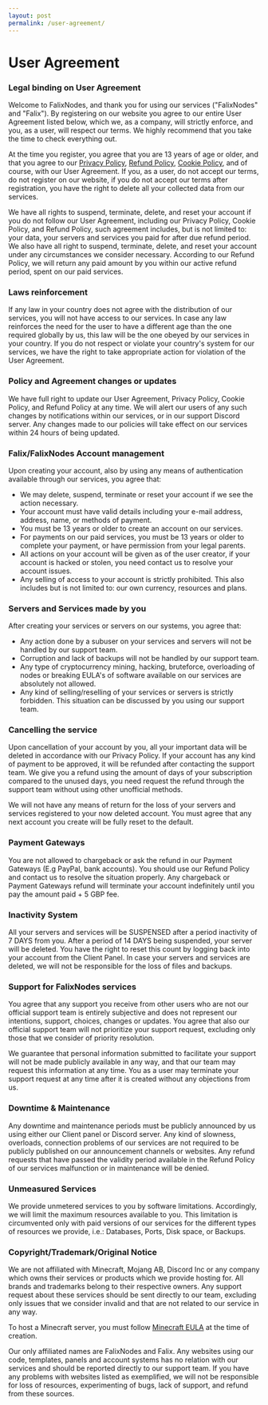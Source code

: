 ```yaml
---
layout: post
permalink: /user-agreement/
---
```


# User Agreement

### Legal binding on User Agreement

Welcome to FalixNodes, and thank you for using our services ("FalixNodes" and "Falix"). By registering on our website you agree to our entire User Agreement listed below, which we, as a company, will strictly enforce, and you, as a user, will respect our terms. We highly recommend that you take the time to check everything out.

At the time you register, you agree that you are 13 years of age or older, and that you agree to our [Privacy Policy](https://falixnodes.net/privacy-policy/), [Refund Policy](https://falixnodes.net/refund-policy/), [Cookie Policy](https://falixnodes.net/cookie-policy/), and of course, with our User Agreement. If you, as a user, do not accept our terms, do not register on our website, if you do not accept our terms after registration, you have the right to delete all your collected data from our services.
 
We have all rights to suspend, terminate, delete, and reset your account if you do not follow our User Agreement, including our Privacy Policy, Cookie Policy, and Refund Policy, such agreement includes, but is not limited to: your data, your servers and services you paid for after due refund period.
We also have all right to suspend, terminate, delete, and reset your account under any circumstances we consider necessary. According to our Refund Policy, we will return any paid amount by you within our active refund period, spent on our paid services.

### Laws reinforcement

If any law in your country does not agree with the distribution of our services, you will not have access to our services. In case any law reinforces the need for the user to have a different age than the one required globally by us, this law will be the one obeyed by our services in your country. If you do not respect or violate your country's system for our services, we have the right to take appropriate action for violation of the User Agreement.

### Policy and Agreement changes or updates

We have full right to update our User Agreement, Privacy Policy, Cookie Policy, and Refund Policy at any time. We will alert our users of any such changes by notifications within our services, or in our support Discord server. Any changes made to our policies will take effect on our services within 24 hours of being updated.

### Falix/FalixNodes Account management

Upon creating your account, also by using any means of authentication available through our services, you agree that:
*   We may delete, suspend, terminate or reset your account if we see the action necessary.
*   Your account must have valid details including your e-mail address, address, name, or methods of payment.
*   You must be 13 years or older to create an account on our services.
*   For payments on our paid services, you must be 13 years or older to complete your payment, or have permission from your legal parents.
*   All actions on your account will be given as of the user creator, if your account is hacked or stolen, you need contact us to resolve your account issues.
*   Any selling of access to your account is strictly prohibited. This also includes but is not limited to: our own currency, resources and plans.


### Servers and Services made by you

After creating your services or servers on our systems, you agree that:
*   Any action done by a subuser on your services and servers will not be handled by our support team.
*   Corruption and lack of backups will not be handled by our support team.
*   Any type of cryptocurrency mining, hacking, bruteforce, overloading of nodes or breaking EULA's of software available on our services are absolutely not allowed.
*   Any kind of selling/reselling of your services or servers is strictly forbidden. This situation can be discussed by you using our support team.

### Cancelling the service

Upon cancellation of your account by you, all your important data will be deleted in accordance with our Privacy Policy. If your account has any kind of payment to be approved, it will be refunded after contacting the support team. We give you a refund using the amount of days of your subscription compared to the unused days, you need request the refund through the support team without using other unofficial methods.

We will not have any means of return for the loss of your servers and services registered to your now deleted account. You must agree that any next account you create will be fully reset to the default.

### Payment Gateways

You are not allowed to chargeback or ask the refund in our Payment Gateways (E.g PayPal, bank accounts). You should use our Refund Policy and contact us to resolve the situation properly. Any chargeback or Payment Gateways refund will terminate your account indefinitely until you pay the amount paid + 5 GBP fee.

### Inactivity System

All your servers and services will be SUSPENSED after a period inactivity of 7 DAYS from you. After a period of 14 DAYS being suspended, your server will be deleted. You have the right to reset this count by logging back into your account from the Client Panel. In case your servers and services are deleted, we will not be responsible for the loss of files and backups.

### Support for FalixNodes services

You agree that any support you receive from other users who are not our official support team is entirely subjective and does not represent our intentions, support, choices, changes or updates. You agree that also our official support team will not prioritize your support request, excluding only those that we consider of priority resolution.

We guarantee that personal information submitted to facilitate your support will not be made publicly available in any way, and that our team may request this information at any time. You as a user may terminate your support request at any time after it is created without any objections from us.

### Downtime & Maintenance

Any downtime and maintenance periods must be publicly announced by us using either our Client panel or Discord server. Any kind of slowness, overloads, connection problems of our services are not required to be publicly published on our announcement channels or websites. Any refund requests that have passed the validity period available in the Refund Policy of our services malfunction or in maintenance will be denied.

### Unmeasured Services
 
We provide unmetered services to you by software limitations. Accordingly, we will limit the maximum resources available to you. This limitation is circumvented only with paid versions of our services for the different types of resources we provide, i.e.: Databases, Ports, Disk space, or Backups.

### Copyright/Trademark/Original Notice

We are not affiliated with Minecraft, Mojang AB, Discord Inc or any company which owns their services or products which we provide hosting for. All brands and trademarks belong to their respective owners. Any support request about these services should be sent directly to our team, excluding only issues that we consider invalid and that are not related to our service in any way.

To host a Minecraft server, you must follow [Minecraft EULA](https://account.mojang.com/documents/minecraft_eula) at the time of creation.

Our only affiliated names are FalixNodes and Falix. Any websites using our code, templates, panels and account systems has no relation with our services and should be reported directly to our support team. If you have any problems with websites listed as exemplified, we will not be responsible for loss of resources, experimenting of bugs, lack of support, and refund from these sources.
